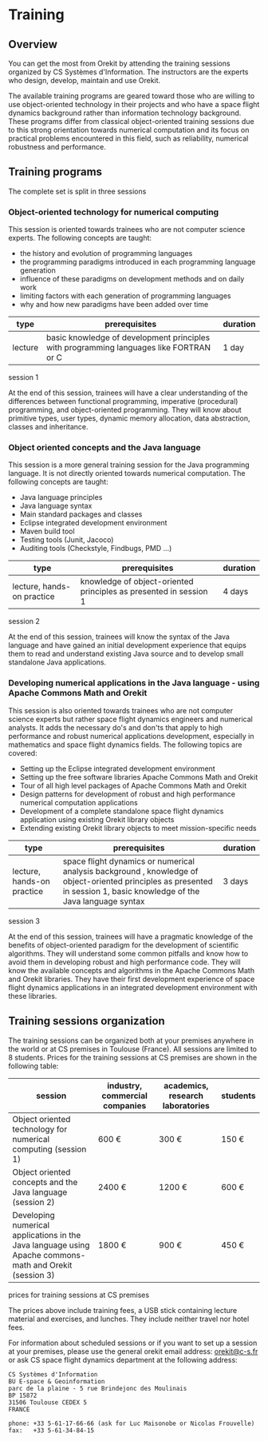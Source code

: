 <!--- Copyright 2002-2014 CS Systèmes d'Information
  Licensed under the Apache License, Version 2.0 (the "License");
  you may not use this file except in compliance with the License.
  You may obtain a copy of the License at
  
    http://www.apache.org/licenses/LICENSE-2.0
  
  Unless required by applicable law or agreed to in writing, software
  distributed under the License is distributed on an "AS IS" BASIS,
  WITHOUT WARRANTIES OR CONDITIONS OF ANY KIND, either express or implied.
  See the License for the specific language governing permissions and
  limitations under the License.
-->

Training
========

Overview
--------

You can get the most from Orekit by attending the training sessions
organized by CS Systèmes d'Information. The instructors are
the experts who design, develop, maintain and use Orekit.

The available training programs are geared toward those who are willing to
use object-oriented technology in their projects and who have a space
flight dynamics background rather than information technology background.
These programs differ from classical object-oriented training sessions due
to this strong orientation towards numerical computation and its focus on
practical problems encountered in this field, such as reliability, numerical
robustness and performance.

Training programs
-----------------

The complete set is split in three sessions

### Object-oriented technology for numerical computing

This session is oriented towards trainees who are not computer science
experts. The following concepts are taught:

   * the history and evolution of programming languages
   * the programming paradigms introduced in each programming language generation
   * influence of these paradigms on development methods and on daily work
   * limiting factors with each generation of programming languages
   * why and how new paradigms have been added over time

|   type   |                              prerequisites                                                | duration |
|----------|-------------------------------------------------------------------------------------------|----------|
|  lecture | basic knowledge of development principles with programming languages like FORTRAN or C    |   1 day  |
session 1

At the end of this session, trainees will have a clear understanding of the differences
between functional programming, imperative (procedural) programming, and object-oriented
programming. They will know about primitive types, user types, dynamic memory allocation,
data abstraction, classes and inheritance.

### Object oriented concepts and the Java language

This session is a more general training session for the Java programming language.
It is not directly oriented towards numerical computation. The following concepts
are taught:

   * Java language principles
   * Java language syntax
   * Main standard packages and classes
   * Eclipse integrated development environment
   * Maven build tool
   * Testing tools (Junit, Jacoco)
   * Auditing tools (Checkstyle, Findbugs, PMD ...)

|              type            |                           prerequisites                           |  duration |
|------------------------------|-------------------------------------------------------------------|-----------|
|  lecture, hands-on practice  | knowledge of object-oriented principles as presented in session 1 |   4 days  |
session 2

At the end of this session, trainees will know the syntax of the Java language and have
gained an initial development experience that equips them to read and understand existing
Java source and to develop small standalone Java applications.

### Developing numerical applications in the Java language - using Apache Commons Math and Orekit

This session is also oriented towards trainees who are not computer science experts
but rather space flight dynamics engineers and numerical analysts. It adds the necessary
do's and don'ts that apply to high performance and robust numerical applications
development, especially in mathematics and space flight dynamics fields. The following
topics are covered:

   * Setting up the Eclipse integrated development environment
   * Setting up the free software libraries Apache Commons Math and Orekit
   * Tour of all high level packages of Apache Commons Math and Orekit
   * Design patterns for development of robust and high performance numerical computation applications
   * Development of a complete standalone space flight dynamics application using existing Orekit
     library objects
   * Extending existing Orekit library objects to meet mission-specific needs

|               type           |                                           prerequisites                                                                                                                 |  duration |
|------------------------------|-------------------------------------------------------------------------------------------------------------------------------------------------------------------------|-----------|
|  lecture, hands-on practice  | space flight dynamics or numerical analysis background , knowledge of object-oriented principles as presented in session 1, basic knowledge of the Java language syntax |   3 days  |
session 3

At the end of this session, trainees will have a pragmatic knowledge of the benefits of
object-oriented paradigm for the development of scientific algorithms. They will understand
some common pitfalls and know how to avoid them in developing robust and high performance code.
They will know the available concepts and algorithms in the Apache Commons Math and Orekit
libraries. They have their first development experience of space flight dynamics applications
in an integrated development environment with these libraries.

Training sessions organization
------------------------------

The training sessions can be organized both at your premises anywhere in the world or at CS
premises in Toulouse (France). All sessions are limited to 8 students. Prices for the training
sessions at CS premises are shown in the following table:

|                                    session                                                               | industry, commercial companies | academics, research laboratories |  students  |
|----------------------------------------------------------------------------------------------------------|--------------------------------|----------------------------------|------------|
|  Object oriented technology for numerical computing (session 1)                                          |      600 €                     |      300 €                       | 150 €      |
|  Object oriented concepts and the Java language (session 2)                                              |     2400 €                     |     1200 €                       | 600 €      |
|  Developing numerical applications in the Java language using Apache commons-math and Orekit (session 3) |     1800 €                     |      900 €                       | 450 €      |
prices for training sessions at CS premises

The prices above include training fees, a USB stick containing lecture material and exercises,
and lunches. They include neither travel nor hotel fees.

For information about scheduled sessions or if you want to set up a session at your premises,
please use the general orekit email address: [orekit@c-s.fr](mailto:orekit@c-s.fr) or ask
CS space flight dynamics department at the following address:

    CS Systèmes d'Information
    BU E-space & Geoinformation
    parc de la plaine - 5 rue Brindejonc des Moulinais
    BP 15872
    31506 Toulouse CEDEX 5
    FRANCE

    phone: +33 5-61-17-66-66 (ask for Luc Maisonobe or Nicolas Frouvelle)
    fax:   +33 5-61-34-84-15
